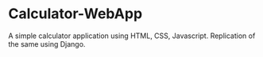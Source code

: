 # Calculator-WebApp
A simple calculator application using HTML, CSS, Javascript. Replication of the same using Django.
